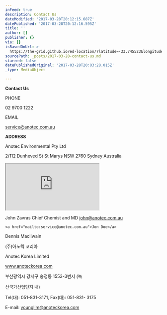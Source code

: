 ```yaml
---
inFeed: true
description: Contact Us
dateModified: '2017-03-28T20:12:15.687Z'
datePublished: '2017-03-28T20:12:16.595Z'
title: ''
author: []
publisher: {}
via: {}
isBasedOnUrl: >-
  https://the-grid.github.io/ed-location/?latitude=-33.745523&longitude=150.77213&zoom=16&address=112%20Dunheved%20Circuit%2C%20St%20Marys%2C%20New%20South%20Wales%202760%2C%20Australia
sourcePath: _posts/2017-03-28-contact-us.md
starred: false
datePublishedOriginal: '2017-03-28T20:03:28.015Z'
_type: MediaObject

---
```

**Contact Us**

PHONE

02 9700 1222

EMAIL

service@anotec.com.au

**ADDRESS**

Anotec Environmental Pty Ltd

2/112 Dunheved St St Marys NSW 2760 Sydney Australia

<iframe src="https://the-grid.github.io/ed-location/?latitude=-33.745523&amp;longitude=150.77213&amp;zoom=16&amp;address=112%20Dunheved%20Circuit%2C%20St%20Marys%2C%20New%20South%20Wales%202760%2C%20Australia" style=""></iframe>

John Zavras Chief Chemist and MD john@anotec.com.au

    <a href="mailto:service@anotec.com.au">Jon Doe</a>

Dennis MacIlwain

(주)아노텍 코리아

Anotec Korea Limited

www.anoteckorea.com

부산광역시 강서구 송정동 1553-3번지 (녹

산국가산업단지 내)

Tel(대): 051-831-3171, Fax(대): 051-831- 3175

E-mail: younglim@anoteckorea.com